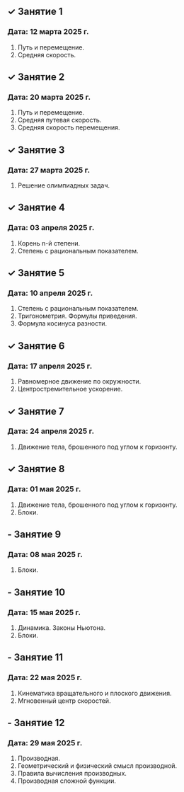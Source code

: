 ## ✓ Занятие 1
### Дата: 12 марта 2025 г.
1. Путь и перемещение.
1. Средняя скорость.

## ✓ Занятие 2
### Дата: 20 марта 2025 г.
1. Путь и перемещение.
1. Средняя путевая скорость.
1. Средняя скорость перемещения.

## ✓ Занятие 3
### Дата: 27 марта 2025 г.
1. Решение олимпиадных задач.

## ✓ Занятие 4
### Дата: 03 апреля 2025 г.
1. Корень n-й степени.
1. Степень с рациональным показателем.

## ✓ Занятие 5
### Дата: 10 апреля 2025 г.
1. Степень с рациональным показателем.
1. Тригонометрия. Формулы приведения.
1. Формула косинуса разности.

## ✓ Занятие 6
### Дата: 17 апреля 2025 г.
1. Равномерное движение по окружности.
1. Центростремительное ускорение.

## ✓ Занятие 7
### Дата: 24 апреля 2025 г.
1. Движение тела, брошенного под углом к горизонту.

## ✓ Занятие 8
### Дата: 01 мая 2025 г.
1. Движение тела, брошенного под углом к горизонту.
1. Блоки.

## - Занятие 9
### Дата: 08 мая 2025 г.
1. Блоки.

## - Занятие 10
### Дата: 15 мая 2025 г.
1. Динамика. Законы Ньютона.
1. Блоки.

## - Занятие 11
### Дата: 22 мая 2025 г.
1. Кинематика вращательного и плоского движения.
1. Мгновенный центр скоростей.

## - Занятие 12
### Дата: 29 мая 2025 г.
1. Производная.
1. Геометрический и физический смысл производной.
1. Правила вычисления производных.
1. Производная сложной функции.
